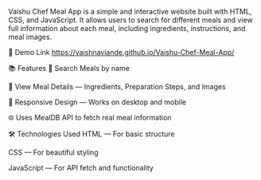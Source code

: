 Vaishu Chef Meal App is a simple and interactive website built with HTML, CSS, and JavaScript.
It allows users to search for different meals and view full information about each meal, including ingredients, instructions, and meal images.

🚀 Demo Link
  https://vaishnaviande.github.io/Vaishu-Chef-Meal-App/

📚 Features
🔎 Search Meals by name

🍲 View Meal Details — Ingredients, Preparation Steps, and Images

📱 Responsive Design — Works on desktop and mobile

🌐 Uses MealDB API to fetch real meal information

🛠️ Technologies Used
HTML — For basic structure

CSS — For beautiful styling

JavaScript — For API fetch and functionality
